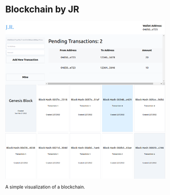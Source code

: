 # Blockchain by JR

![alt-text](https://github.com/johnrobertmcc/jrcoin/blob/main/public/assets/readme.png "readme")

A simple visualization of a blockchain.
